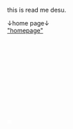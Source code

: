 this is read me desu.

↓home page↓
<br><a href="https://koppepan-orange.github.io/test_site/homepage.html">"homepage"</a>
<br><br><br><br><br><br><br><br><br><br><br><br>
<style>
  .button{
    border: 2px solid #FFFFFF;
    padding: 2px 3px;
    background: #FFFFFF;
    cursor: pointer;
  }
</style>
<span id='BUTTONDESU'><button class='button' onclick=invisibilty()></button></span>
<script>
  function invisibility(){
    document.getElementById('BUTTONDESU').innerHTML = '<a href='https://koppepan-orange-game.github.io/clicker_of_mugen/'>';
  };
</script>
